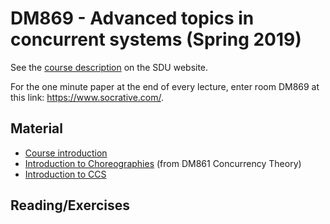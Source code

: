 # DM869 - Advanced topics in concurrent systems (Spring 2019)

See the [course description](http://odinlister.sdu.dk/fagbesk/internkode/DM869/en) on the SDU website.

For the one minute paper at the end of every lecture, enter room DM869 at this link: https://www.socrative.com/.

## Material

* [Course introduction](https://github.com/mperessotti/acs2019/blob/master/slides/1-introduction.pdf)
* [Introduction to Choreographies](https://www.fabriziomontesi.com/teaching/ct-2018/files/chor-notes.pdf) (from DM861 Concurrency Theory)
* [Introduction to CCS](https://github.com/mperessotti/acs2019/blob/master/notes/introduction-to-CCS.pdf)

## Reading/Exercises
